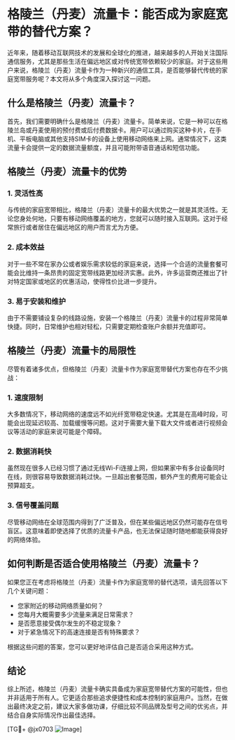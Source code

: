 # 格陵兰（丹麦）流量卡：能否成为家庭宽带的替代方案？

近年来，随着移动互联网技术的发展和全球化的推进，越来越多的人开始关注国际通信服务，尤其是那些生活在偏远地区或对传统宽带依赖较少的家庭。对于这些用户来说，格陵兰（丹麦）流量卡作为一种新兴的通信工具，是否能够替代传统的家庭宽带服务呢？本文将从多个角度深入探讨这一问题。

## 什么是格陵兰（丹麦）流量卡？

首先，我们需要明确什么是格陵兰（丹麦）流量卡。简单来说，它是一种可以在格陵兰岛或丹麦使用的预付费或后付费数据卡。用户可以通过购买这种卡片，在手机、平板电脑或其他支持SIM卡的设备上使用移动网络来上网。通常情况下，这类流量卡会提供一定的数据流量额度，并且可能附带语音通话和短信功能。

## 格陵兰（丹麦）流量卡的优势

### 1. **灵活性高**
与传统的家庭宽带相比，格陵兰（丹麦）流量卡的最大优势之一就是其灵活性。无论您身处何地，只要有移动网络覆盖的地方，您就可以随时接入互联网。这对于经常旅行或者居住在偏远地区的用户而言尤为方便。

### 2. **成本效益**
对于一些不常在家办公或者娱乐需求较低的家庭来说，选择一个合适的流量套餐可能会比维持一条昂贵的固定宽带线路更加经济实惠。此外，许多运营商还推出了针对特定国家或地区的优惠活动，使得性价比进一步提升。

### 3. **易于安装和维护**
由于不需要铺设复杂的线路设施，安装一个格陵兰（丹麦）流量卡的过程非常简单快捷。同时，日常维护也相对轻松，只需要定期检查账户余额并充值即可。

## 格陵兰（丹麦）流量卡的局限性

尽管有着诸多优点，但格陵兰（丹麦）流量卡作为家庭宽带替代方案也存在不少挑战：

### 1. **速度限制**
大多数情况下，移动网络的速度远不如光纤宽带稳定快速。尤其是在高峰时段，可能会出现延迟较高、加载缓慢等问题。这对于需要大量下载大文件或者进行视频会议等活动的家庭来说可能是个障碍。

### 2. **数据消耗快**
虽然现在很多人已经习惯了通过无线Wi-Fi连接上网，但如果家中有多台设备同时在线，则很容易导致数据消耗过快。一旦超出套餐范围，额外产生的费用可能会让预算超支。

### 3. **信号覆盖问题**
尽管移动网络在全球范围内得到了广泛普及，但在某些偏远地区仍然可能存在信号盲区。这意味着即使选择了优质的流量卡产品，也无法保证随时随地都能获得良好的网络体验。

## 如何判断是否适合使用格陵兰（丹麦）流量卡？

如果您正在考虑将格陵兰（丹麦）流量卡作为家庭宽带的替代选项，请先回答以下几个关键问题：

- 您家附近的移动网络质量如何？
- 您每月大概需要多少流量来满足日常需求？
- 是否愿意接受偶尔发生的不稳定现象？
- 对于紧急情况下的高速连接是否有特殊要求？

根据这些问题的答案，您可以更好地评估自己是否适合采用这种方式。

## 结论

综上所述，格陵兰（丹麦）流量卡确实具备成为家庭宽带替代方案的可能性，但也并非适用于所有人。它更适合那些追求便捷性和成本控制的家庭用户。当然，在做出最终决定之前，建议大家多做功课，仔细比较不同品牌及型号之间的优劣点，并结合自身实际情况作出最佳选择。

[TG💪+ @jx0703 ![Image](https://github.com/user-attachments/assets/dbca1d08-cadb-493c-b0ec-ad6f7a83f270)]